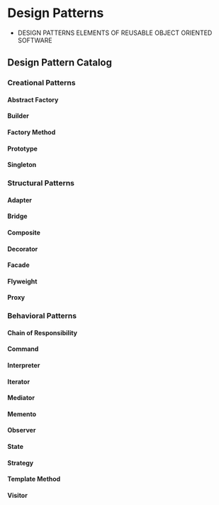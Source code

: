 # Design Patterns

- DESIGN PATTERNS ELEMENTS OF REUSABLE OBJECT ORIENTED SOFTWARE

## Design Pattern Catalog

### Creational Patterns

#### Abstract Factory

#### Builder

#### Factory Method

#### Prototype

#### Singleton

### Structural Patterns

#### Adapter

#### Bridge

#### Composite

#### Decorator

#### Facade

#### Flyweight

#### Proxy

### Behavioral Patterns

#### Chain of Responsibility

#### Command

#### Interpreter

#### Iterator

#### Mediator

#### Memento

#### Observer

#### State

#### Strategy

#### Template Method

#### Visitor
